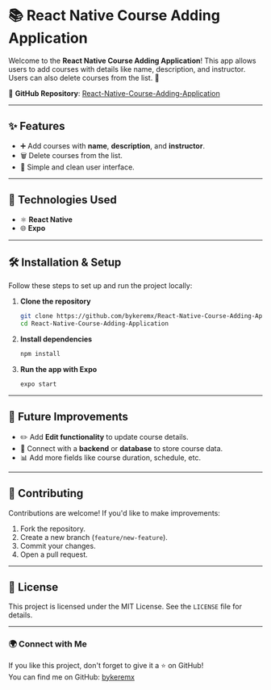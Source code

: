 # 📚 React Native Course Adding Application

Welcome to the **React Native Course Adding Application**! This app allows users to add courses with details like name, description, and instructor. Users can also delete courses from the list. 📝  

🌟 **GitHub Repository**: [React-Native-Course-Adding-Application](https://github.com/bykeremx/React-Native-Course-Adding-Application)

---

## ✨ Features
- ➕ Add courses with **name**, **description**, and **instructor**.
- 🗑️ Delete courses from the list.
- 📱 Simple and clean user interface.

---


## 🚀 Technologies Used
- ⚛️ **React Native**  
- 🌐 **Expo**  

---

## 🛠️ Installation & Setup

Follow these steps to set up and run the project locally:

1. **Clone the repository**  
   ```bash
   git clone https://github.com/bykeremx/React-Native-Course-Adding-Application.git
   cd React-Native-Course-Adding-Application
   ```

2. **Install dependencies**  
   ```bash
   npm install
   ```

3. **Run the app with Expo**  
   ```bash
   expo start
   ```

---

## 🎯 Future Improvements
- ✏️ Add **Edit functionality** to update course details.
- 📡 Connect with a **backend** or **database** to store course data.
- 📊 Add more fields like course duration, schedule, etc.

---

## 🤝 Contributing
Contributions are welcome! If you'd like to make improvements:  
1. Fork the repository.  
2. Create a new branch (`feature/new-feature`).  
3. Commit your changes.  
4. Open a pull request.  

---

## 📄 License
This project is licensed under the MIT License. See the `LICENSE` file for details.

---

### 🌍 Connect with Me
If you like this project, don't forget to give it a ⭐ on GitHub!  
You can find me on GitHub: [bykeremx](https://github.com/bykeremx)
```
